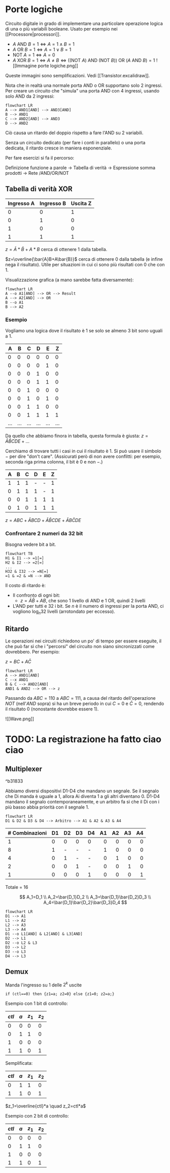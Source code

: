 # Porte logiche

Circuito digitale in grado di implementare una particolare operazione logica di una o più variabili booleane. Usato per esempio nei [[Processore|processori]].

- $A \text{ AND } B=1 \iff A=1 \land B=1$
- $A \text{ OR } B=1 \iff A=1 \lor B=1$
- $\text{NOT } A=1 \iff A=0$
- $A \text{ XOR } B=1 \iff A \neq B \iff ((\text{NOT } A) \text{ AND }(\text{NOT }B)) \text{ OR } (A \text{ AND } B)=1$
![[Immagine porte logiche.png]]

Queste immagini sono semplificazioni. Vedi [[Transistor.excalidraw]].

Nota che in realtà una normale porta AND o OR supportano solo 2 ingressi. Per creare un circuito che "simula" una porta AND con 4 ingressi, usando solo AND da 2 ingressi:

```mermaid
flowchart LR
A --> AND1[AND] --> AND3[AND]
B --> AND1
C --> AND2[AND] --> AND3
D --> AND2
```

Ciò causa un ritardo del doppio rispetto a fare l'AND su 2 variabili.

Senza un circuito dedicato (per fare i conti in parallelo) o una porta dedicata, il ritardo cresce in maniera esponenziale.

Per fare esercizi si fa il percorso:

Definizione funzione a parole → Tabella di verità → Espressione somma prodotti → Rete /AND/OR/NOT

## Tabella di verità XOR

| Ingresso A | Ingresso B | Uscita Z |
| --- | --- | --- |
| 0   | 0   | 1   |
| 0   | 1   | 0   |
| 1   | 0   | 0   |
| 1   | 1   | 1   |

$z=\bar{A}*\bar{B}+A*B$ cerca di ottenere 1 dalla tabella.

$z=\overline{\bar{A}B+A\bar{B}}$ cerca di ottenere 0 dalla tabella (e infine nega il risultato). Utile per situazioni in cui ci sono più risultati con 0 che con 1.

Visualizzazione grafica (a mano sarebbe fatta diversamente):

```mermaid
flowchart LR
A --o A1[AND] --> OR --> Result
A --> A2[AND] --> OR
B --o A1
B --> A2
```

### Esempio

Vogliamo una logica dove il risultato è 1 se solo se almeno 3 bit sono uguali a 1.

| A   | B   | C   | D   | E   | Z   |
| --- | --- | --- | --- | --- | --- |
| 0   | 0   | 0   | 0   | 0   | 0   |
| 0   | 0   | 0   | 0   | 1   | 0   |
| 0   | 0   | 0   | 1   | 0   | 0   |
| 0   | 0   | 0   | 1   | 1   | 0   |
| 0   | 0   | 1   | 0   | 0   | 0   |
| 0   | 0   | 1   | 0   | 1   | 0   |
| 0   | 0   | 1   | 1   | 0   | 0   |
| 0   | 0   | 1   | 1   | 1   | 1   |
| …   | …   | …   | …   | …   | …   |

Da quello che abbiamo finora in tabella, questa formula è giusta: $z=\bar{A}\bar{B}CDE+…$

Cerchiamo di trovare tutti i casi in cui il risultato è 1. Si può usare il simbolo $-$ per dire "don't care". (Assicurati però di non avere conflitti: per esempio, seconda riga prima colonna, il bit è 0 e non $-$.)

| A   | B   | C   | D   | E   | Z   |
| --- | --- | --- | --- | --- | --- |
| 1   | 1   | 1   | -   | -   | 1   |
| 0   | 1   | 1   | 1   | -   | 1   |
| 0   | 0   | 1   | 1   | 1   | 1   |
| 0   | 1   | 0   | 1   | 1   | 1   |

$z=ABC+\bar{A}BCD+\bar{A}\bar{B}CDE+\bar{A}B\bar{C}DE$

### Confrontare 2 numeri da 32 bit

Bisogna vedere bit a bit.

```mermaid
flowchart TB
H1 & I1 --> =1[=]
H2 & I2 --> =2[=]
...
H32 & I32 --> =N[=]
=1 & =2 & =N --> AND
```

Il costo di ritardo è:

- Il confronto di ogni bit:
	- $z=\bar{A}\bar{B}+AB$, che sono 1 livello di AND e 1 OR, quindi 2 livelli
- L'AND per tutti e 32 i bit. Se $n$ è il numero di ingressi per la porta AND, ci vogliono $\log_n32$ livelli (arrotondato per eccesso).

## Ritardo

Le operazioni nei circuiti richiedono un po' di tempo per essere eseguite, il che può far sì che i "percorsi" del circuito non siano sincronizzati come dovrebbero. Per esempio:

$z=BC+A\bar{C}$

```mermaid
flowchart LR
A --> AND1[AND]
C --x AND1
B & C --> AND2[AND]
AND1 & AND2 --> OR --> z
```

Passando da $ABC=110$ a $ABC=111$, a causa del ritardo dell'operazione $NOT$ (nell'$AND$ sopra) si ha un breve periodo in cui $C=0$ e $\bar{C}=0$, rendendo il risultato $0$ (nonostante dovrebbe essere $1$).

![[Wave.png]]

# TODO: La registrazione ha fatto ciao ciao

## Multiplexer

^b31833

Abbiamo diversi dispositivi D1-D4 che mandano un segnale. Se il segnalo che Di manda è uguale a 1, allora Ai diventa 1 a gli altri diventano 0. D1-D4 mandano il segnalo contemporaneamente, e un arbitro fa sì che il Di con i più basso abbia priorità con il segnale 1.

```mermaid
flowchart LR
D1 & D2 & D3 & D4 --> Arbitro --> A1 & A2 & A3 & A4
```

| # Combinazioni | D1  | D2  | D3  | D4  | A1  | A2  | A3  | A4  |
| --- | --- | --- | --- | --- | ---: | ---: | ---: | ---: |
| 1   | 0   | 0   | 0   | 0   | 0   | 0   | 0   | 0   |
| 8   | 1   | -   | -   | -   | 1   | 0   | 0   | 0   |
| 4   | 0   | 1   | -   | -   | 0   | 1   | 0   | 0   |
| 2   | 0   | 0   | 1   | -   | 0   | 0   | 1   | 0   |
| 1   | 0   | 0   | 0   | 1   | 0   | 0   | 0   | 1   |

Totale = 16

$$
A_1=D_1 \\
A_2=\bar{D_1}D_2 \\
A_3=\bar{D_1}\bar{D_2}D_3 \\
A_4=\bar{D_1}\bar{D_2}\bar{D_3}D_4
$$

```mermaid
flowchart LR
D1 --> A1
L1 --> A2
L2 --> A3
L3 --> A4
D1 --o L1[AND] & L2[AND] & L3[AND]
D2 --> L1
D2 --o L2 & L3
D3 --> L2
D3 --o L3
D4 --> L3
```

## Demux

Manda l'ingresso su 1 delle $2^k$ uscite

```
if (ctl==0) then {z1=a; z2=0} else {z1=0; z2=a;}
```

Esempio con 1 bit di controllo:

| $ctl$ | $a$ | $z_1$ | $z_2$ |
| ---- | --- | ----- | ----- |
| 0    | 0   | 0     | 0     |
| 0    | 1   | 1     | 0     |
| 1    | 0   | 0     | 0     |
| 1    | 1   | 0     | 1     |

Semplificata:

| $ctl$ | $a$ | $z_1$ | $z_2$ |
| ---- | --- | ----- | ----- |
| 0    | 1   | 1     | 0     |
| 1    | 1   | 0     | 1     |

$z_1=\overline{ctl}*a \quad z_2=ctl*a$

Esempio con 2 bit di controllo:

| $ctl$ | $a$ | $z_1$ | $z_2$ |
| ---- | --- | ----- | ----- |
| 0    | 0   | 0     | 0     |
| 0    | 1   | 1     | 0     |
| 1    | 0   | 0     | 0     |
| 1    | 1   | 0     | 1     |